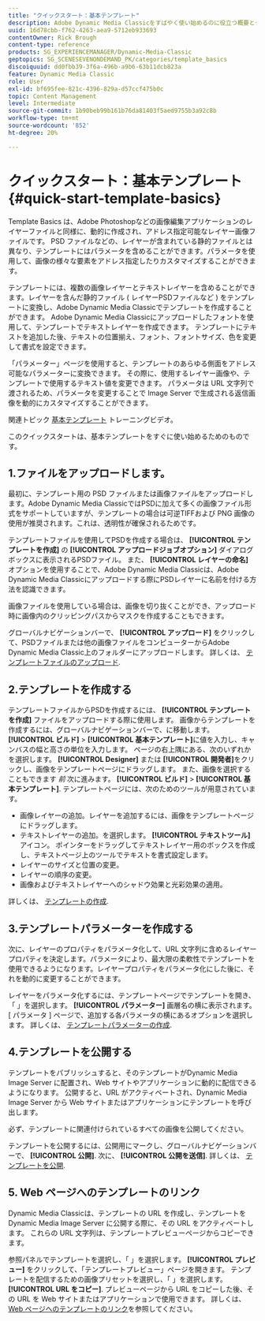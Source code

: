 ```yaml
---
title: "クイックスタート：基本テンプレート"
description: Adobe Dynamic Media Classicをすばやく使い始めるのに役立つ概要とクイックスタートの基本事項です。
uuid: 16d78cbb-f762-4263-aea9-5712eb933693
contentOwner: Rick Brough
content-type: reference
products: SG_EXPERIENCEMANAGER/Dynamic-Media-Classic
geptopics: SG_SCENESEVENONDEMAND_PK/categories/template_basics
discoiquuid: dd0fbb39-3f6a-496b-a9b6-63b11dcb823a
feature: Dynamic Media Classic
role: User
exl-id: bf695fee-821c-4396-829a-d57ccf475b0c
topic: Content Management
level: Intermediate
source-git-commit: 1b90beb99b161b76da81403f5aed9755b3a92c8b
workflow-type: tm+mt
source-wordcount: '852'
ht-degree: 20%

---
```


# クイックスタート：基本テンプレート{#quick-start-template-basics}

Template Basics は、Adobe Photoshopなどの画像編集アプリケーションのレイヤーファイルと同様に、動的に作成され、アドレス指定可能なレイヤー画像ファイルです。 PSD ファイルなどの、レイヤーが含まれている静的ファイルとは異なり、テンプレートにはパラメータを含めることができます。パラメータを使用して、画像の様々な要素をアドレス指定したりカスタマイズすることができます。

テンプレートには、複数の画像レイヤーとテキストレイヤーを含めることができます。レイヤーを含んだ静的ファイル ( レイヤーPSDファイルなど ) をテンプレートに変換し、Adobe Dynamic Media Classicでテンプレートを作成することができます。 Adobe Dynamic Media Classicにアップロードしたフォントを使用して、テンプレートでテキストレイヤーを作成できます。 テンプレートにテキストを追加した後、テキストの位置揃え、フォント、フォントサイズ、色を変更して書式を設定できます。

「パラメーター」ページを使用すると、テンプレートのあらゆる側面をアドレス可能なパラメーターに変換できます。 その際に、使用するレイヤー画像や、テンプレートで使用するテキスト値を変更できます。 パラメータは URL 文字列で渡されるため、パラメータを変更することで Image Server で生成される返信画像を動的にカスタマイズすることができます。

関連トピック [基本テンプレート](https://s7d5.scene7.com/s7viewers/html5/VideoViewer.html?videoserverurl=https://s7d5.scene7.com/is/content/&amp;emailurl=https://s7d5.scene7.com/s7/emailFriend&amp;serverUrl=https://s7d5.scene7.com/is/image/&amp;config=Scene7SharedAssets/Universal_HTML5_Video&amp;contenturl=https://s7d5.scene7.com/skins/&amp;asset=S7tutorials/553_Template%20Basics_converted%20renamed_Dynamic%20Banners-AVS) トレーニングビデオ。

このクイックスタートは、基本テンプレートをすぐに使い始めるためのものです。

## 1.ファイルをアップロードします。

最初に、テンプレート用の PSD ファイルまたは画像ファイルをアップロードします。Adobe Dynamic Media ClassicではPSDに加えて多くの画像ファイル形式をサポートしていますが、テンプレートの場合は可逆TIFFおよび PNG 画像の使用が推奨されます。これは、透明性が確保されるためです。

テンプレートファイルを使用してPSDを作成する場合は、 **[!UICONTROL テンプレートを作成]** の **[!UICONTROL アップロードジョブオプション]** ダイアログボックスに表示されるPSDファイル。 また、 **[!UICONTROL レイヤーの命名]** オプションを使用することで、Adobe Dynamic Media Classicは、Adobe Dynamic Media Classicにアップロードする際にPSDレイヤーに名前を付ける方法を認識できます。

画像ファイルを使用している場合は、画像を切り抜くことができ、アップロード時に画像内のクリッピングパスからマスクを作成することもできます。

グローバルナビゲーションバーで、 **[!UICONTROL アップロード]** をクリックして、PSDファイルまたは他の画像ファイルをコンピューターからAdobe Dynamic Media Classic上のフォルダーにアップロードします。 詳しくは、 [テンプレートファイルのアップロード](uploading-template-files.md#uploading_template_files).

## 2.テンプレートを作成する

テンプレートファイルからPSDを作成するには、 **[!UICONTROL テンプレートを作成]** ファイルをアップロードする際に使用します。 画像からテンプレートを作成するには、グローバルナビゲーションバーで、に移動します。 **[!UICONTROL ビルド]** > **[!UICONTROL 基本テンプレート]**&#x200B;に値を入力し、キャンバスの幅と高さの単位を入力します。 ページの右上隅にある、次のいずれかを選択します。 **[!UICONTROL Designer]** または **[!UICONTROL 開発者]**&#x200B;をクリックし、画像をテンプレートページにドラッグします。 また、画像を選択することもできます *前* 次に進みます。 **[!UICONTROL ビルド]** > **[!UICONTROL 基本テンプレート]**. テンプレートページには、次のためのツールが用意されています。

* 画像レイヤーの追加。レイヤーを追加するには、画像をテンプレートページにドラッグします。
* テキストレイヤーの追加。を選択します。 **[!UICONTROL テキストツール]** アイコン。 ポインターをドラッグしてテキストレイヤー用のボックスを作成し、テキストページ上のツールでテキストを書式設定します。
* レイヤーのサイズと位置の変更。
* レイヤーの順序の変更。
* 画像およびテキストレイヤーへのシャドウ効果と光彩効果の適用。

詳しくは、 [テンプレートの作成](creating-template.md#creating_a_template).

## 3.テンプレートパラメーターを作成する

次に、レイヤーのプロパティをパラメータ化して、URL 文字列に含めるレイヤープロパティを決定します。パラメータにより、最大限の柔軟性でテンプレートを使用できるようになります。レイヤープロパティをパラメータ化にした後に、それを動的に変更することができます。

レイヤーをパラメータ化するには、テンプレートページでテンプレートを開き、「 」を選択します。 **[!UICONTROL パラメーター]** 画層名の横に表示されます。 [ パラメータ ] ページで、追加する各パラメータの横にあるオプションを選択します。 詳しくは、 [テンプレートパラメーターの作成](creating-template-parameters.md#creating_template_parameters).

## 4.テンプレートを公開する

テンプレートをパブリッシュすると、そのテンプレートがDynamic Media Image Server に配置され、Web サイトやアプリケーションに動的に配信できるようになります。 公開すると、URL がアクティベートされ、Dynamic Media Image Server から Web サイトまたはアプリケーションにテンプレートを呼び出します。

必ず、テンプレートに関連付けられているすべての画像を公開してください。

テンプレートを公開するには、公開用にマークし、グローバルナビゲーションバーで、 **[!UICONTROL 公開]**. 次に、 **[!UICONTROL 公開を送信]**. 詳しくは、 [テンプレートを公開](publishing-templates.md#publishing_templates).

## 5. Web ページへのテンプレートのリンク

Dynamic Media Classicは、テンプレートの URL を作成し、テンプレートをDynamic Media Image Server に公開する際に、その URL をアクティベートします。 これらの URL 文字列は、テンプレートプレビューページからコピーできます。

参照パネルでテンプレートを選択し、「 」を選択します。 **[!UICONTROL プレビュー]** をクリックして、「テンプレートプレビュー」ページを開きます。 テンプレートを配信するための画像プリセットを選択し、「 」を選択します。 **[!UICONTROL URL をコピー]**. プレビューページから URL をコピーした後、その URL を Web サイトまたはアプリケーションで使用できます。 詳しくは、[Web ページへのテンプレートのリンク](linking-template-web-page.md#linking_a_template_to_a_web_page)を参照してください。
